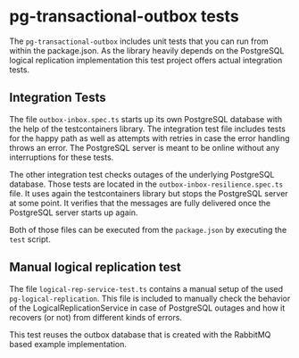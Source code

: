 # pg-transactional-outbox tests

The `pg-transactional-outbox` includes unit tests that you can run from within
the package.json. As the library heavily depends on the PostgreSQL logical
replication implementation this test project offers actual integration tests.

## Integration Tests

The file `outbox-inbox.spec.ts` starts up its own PostgreSQL database with the
help of the testcontainers library. The integration test file includes tests for
the happy path as well as attempts with retries in case the error handling
throws an error. The PostgreSQL server is meant to be online without any
interruptions for these tests.

The other integration test checks outages of the underlying PostgreSQL database.
Those tests are located in the `outbox-inbox-resilience.spec.ts` file. It uses
again the testcontainers library but stops the PostgreSQL server at some point.
It verifies that the messages are fully delivered once the PostgreSQL server
starts up again.

Both of those files can be executed from the `package.json` by executing the
`test` script.

## Manual logical replication test

The file `logical-rep-service-test.ts` contains a manual setup of the used
`pg-logical-replication`. This file is included to manually check the behavior
of the LogicalReplicationService in case of PostgreSQL outages and how it
recovers (or not) from different kinds of errors.

This test reuses the outbox database that is created with the RabbitMQ based
example implementation.
